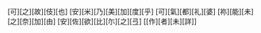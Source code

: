 [可][之][故][伎][也] [安][米][乃][美][加][度][乎] [可][氣][都][礼][婆] [祢][能][未][之][奈][加][由] [安][佐][欲][比][尓][之][弖] [[作][者][未][詳]]
